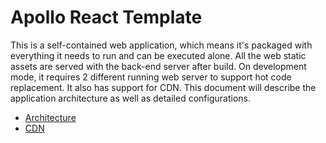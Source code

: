 # Apollo React Template
This is a self-contained web application, which means it's packaged with everything it needs to run and can be executed alone. All the web static assets are served with the back-end server after build. On development mode, it requires 2 different running web server to support hot code replacement. It also has support for CDN. This document will describe the application architecture as well as detailed configurations.

  - [Architecture](/docs/architecture)
  - [CDN](/docs/cdn)
